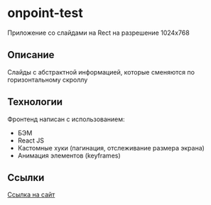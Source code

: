 # onpoint-test
Приложение со слайдами на Rect на разрешение 1024x768

## Описание

Слайды с абстрактной информацией, которые сменяются по горизонтальному скроллу

## Технологии
Фронтенд написан с использованием:
* БЭМ
* React JS
* Кастомные хуки (пагинация, отслеживание размера экрана)
* Анимация элементов (keyframes)

## Ссылки

<a href="https://tat-rs.github.io/onpoint-test/" target="_blank" rel="noopener">Ссылка на сайт</a>